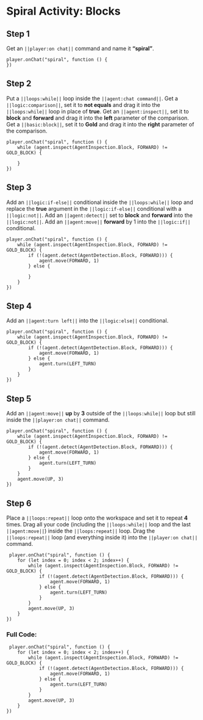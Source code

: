 # Spiral Activity: Blocks


## Step 1
Get an ``||player:on chat||`` command and name it **“spiral”**.

```blocks
player.onChat("spiral", function () {
})
```

## Step 2

Put a ``||loops:while||`` loop inside the ``||agent:chat command||``. Get a ``||logic:comparison||``, set it to **not equals** and drag it into the ``||loops:while||`` loop in place of **true**. Get an ``||agent:inspect||``, set it to **block** and **forward** and drag it into the **left** parameter of the comparison. Get a ``||basic:block||``, set it to **Gold** and drag it into the **right** parameter of the comparison. 

```blocks
player.onChat("spiral", function () {
    while (agent.inspect(AgentInspection.Block, FORWARD) != GOLD_BLOCK) {
    	
    }
})
```

## Step 3

Add an ``||logic:if-else||`` conditional inside the ``||loops:while||`` loop and replace the **true** argument in the ``||logic:if-else||`` conditional with a ``||logic:not||``. Add an ``||agent:detect||`` set to **block** and **forward** into the ``||logic:not||``. Add an ``||agent:move||`` **forward** by 1 into the ``||logic:if||`` conditional.

```blocks
player.onChat("spiral", function () {
    while (agent.inspect(AgentInspection.Block, FORWARD) != GOLD_BLOCK) {
        if (!(agent.detect(AgentDetection.Block, FORWARD))) {
            agent.move(FORWARD, 1)
        } else {
        	
        }
    }
})
```

## Step 4

Add an ``||agent:turn left||`` into the ``||logic:else||`` conditional.

```blocks
player.onChat("spiral", function () {
    while (agent.inspect(AgentInspection.Block, FORWARD) != GOLD_BLOCK) {
        if (!(agent.detect(AgentDetection.Block, FORWARD))) {
            agent.move(FORWARD, 1)
        } else {
            agent.turn(LEFT_TURN)
        }
    }
})
```

## Step 5

Add an ``||agent:move||`` **up** by **3** outside of the ``||loops:while||`` loop but still inside the ``||player:on chat||`` command.  

```blocks
player.onChat("spiral", function () {
    while (agent.inspect(AgentInspection.Block, FORWARD) != GOLD_BLOCK) {
        if (!(agent.detect(AgentDetection.Block, FORWARD))) {
            agent.move(FORWARD, 1)
        } else {
            agent.turn(LEFT_TURN)
        }
    }
    agent.move(UP, 3)
})
```

## Step 6

Place a ``||loops:repeat||`` loop  onto the workspace and set it to repeat **4** times. Drag all your code (including the ``||loops:while||`` loop and the last ``||agent:move||``) inside the ``||loops:repeat||`` loop. Drag the ``||loops:repeat||`` loop (and everything inside it) into the ``||player:on chat||`` command. 

```blocks
 player.onChat("spiral", function () {
    for (let index = 0; index < 2; index++) {
        while (agent.inspect(AgentInspection.Block, FORWARD) != GOLD_BLOCK) {
            if (!(agent.detect(AgentDetection.Block, FORWARD))) {
                agent.move(FORWARD, 1)
            } else {
                agent.turn(LEFT_TURN)
            }
        }
        agent.move(UP, 3)
    }
})

```

### Full Code: 

```blocks
 player.onChat("spiral", function () {
    for (let index = 0; index < 2; index++) {
        while (agent.inspect(AgentInspection.Block, FORWARD) != GOLD_BLOCK) {
            if (!(agent.detect(AgentDetection.Block, FORWARD))) {
                agent.move(FORWARD, 1)
            } else {
                agent.turn(LEFT_TURN)
            }
        }
        agent.move(UP, 3)
    }
})
```

